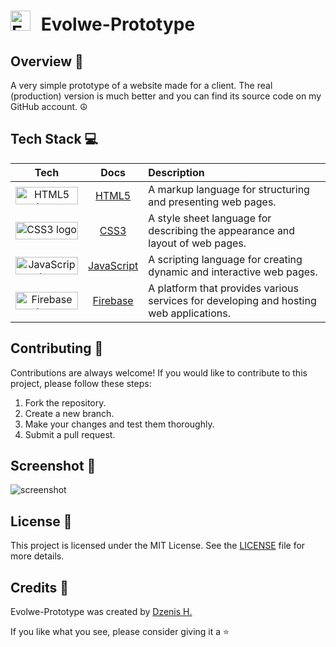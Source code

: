 ##

# <img src="https://raw.githubusercontent.com/dzenis-h/Evolwe-Prototype/master/public/favicon.ico" alt="Evolwe logo" width="32" height="32" style="padding-right: 10px;"> Evolwe-Prototype

## Overview 📝
A very simple prototype of a website made for a client. The real (production) version is much better and you can find its source code on my GitHub account. ☮️

## Tech Stack 💻

| Tech | Docs | Description |
| :---: | :---: | :--- |
| <img src="https://img.shields.io/badge/HTML5-E34F26?style=for-the-badge&logo=html5&logoColor=white" alt="HTML5 logo" width="100" height="28"> | [HTML5](https://developer.mozilla.org/en-US/docs/Web/Guide/HTML/HTML5) | A markup language for structuring and presenting web pages. |
| <img src="https://img.shields.io/badge/CSS3-1572B6?style=for-the-badge&logo=css3&logoColor=white" alt="CSS3 logo" width="100" height="28"> | [CSS3](https://developer.mozilla.org/en-US/docs/Web/CSS) | A style sheet language for describing the appearance and layout of web pages. |
| <img src="https://img.shields.io/badge/JavaScript-F7DF1E?style=for-the-badge&logo=javascript&logoColor=black" alt="JavaScript logo" width="100" height="28"> | [JavaScript](https://developer.mozilla.org/en-US/docs/Web/JavaScript) | A scripting language for creating dynamic and interactive web pages. |
| <img src="https://img.shields.io/badge/Firebase-FFCA28?style=for-the-badge&logo=firebase&logoColor=black" alt="Firebase logo" width="100" height="28"> | [Firebase](https://firebase.google.com/) | A platform that provides various services for developing and hosting web applications. |

## Contributing 🙌
Contributions are always welcome! If you would like to contribute to this project, please follow these steps:
1. Fork the repository.
2. Create a new branch.
3. Make your changes and test them thoroughly.
4. Submit a pull request.

## Screenshot 📸
![screenshot](https://drive.google.com/uc?export=view&id=1TdIrd1oBwHbfqY47WwWa7Er4a5-UPMJG)

## License 📄
This project is licensed under the MIT License. See the [LICENSE](https://docs.google.com/document/d/11WK7tVoTFRMcWCuGZQCRWxEsDUEJ_6ArtfV-NjWcBCU/edit?usp=sharing) file for more details.

## Credits 🙏
Evolwe-Prototype was created by [Dzenis H.](https://www.dzenis.tech)

If you like what you see, please consider giving it a ⭐
